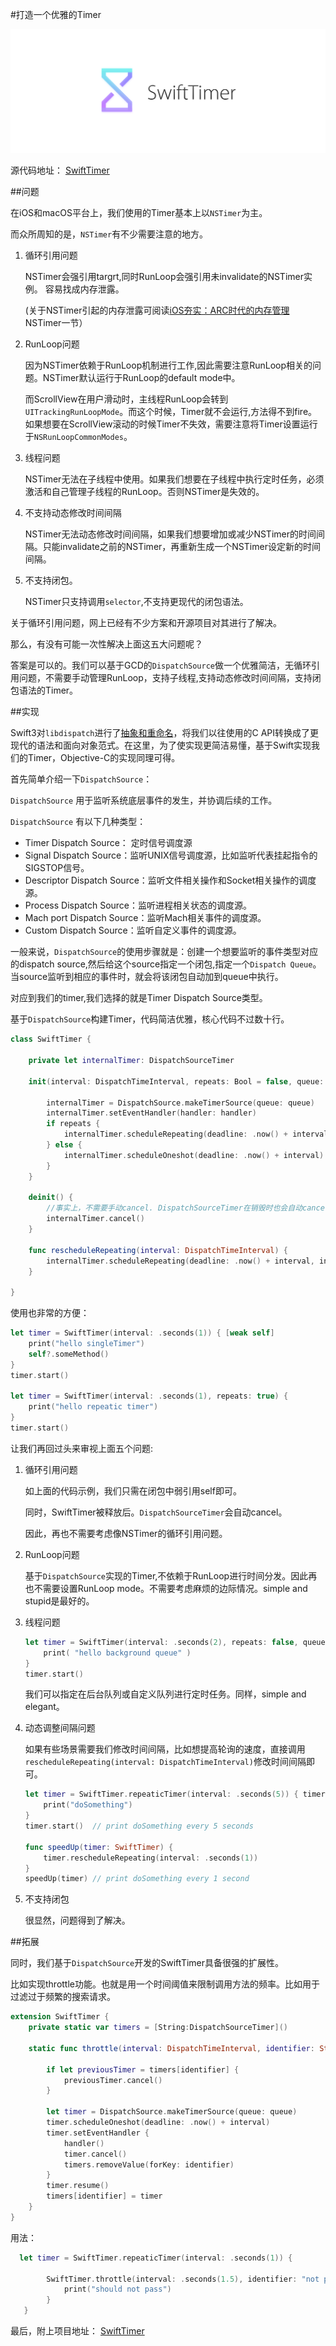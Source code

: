 #打造一个优雅的Timer

![](logo.png)

源代码地址： [SwiftTimer](https://github.com/100mango/SwiftTimer)

##问题

在iOS和macOS平台上，我们使用的Timer基本上以`NSTimer`为主。

而众所周知的是，`NSTimer`有不少需要注意的地方。

1. 循环引用问题

	NSTimer会强引用targrt,同时RunLoop会强引用未invalidate的NSTimer实例。 容易找成内存泄露。
	 
	(关于NSTimer引起的内存泄露可阅读[iOS夯实：ARC时代的内存管理](https://github.com/100mango/zen/blob/master/iOS%E5%A4%AF%E5%AE%9E%EF%BC%9AARC%E6%97%B6%E4%BB%A3%E7%9A%84%E5%86%85%E5%AD%98%E7%AE%A1%E7%90%86/%23iOS%E5%A4%AF%E5%AE%9E%EF%BC%9AARC%E6%97%B6%E4%BB%A3%E7%9A%84%E5%86%85%E5%AD%98%E7%AE%A1%E7%90%86.md) NSTimer一节）
	
2. RunLoop问题

	因为NSTimer依赖于RunLoop机制进行工作,因此需要注意RunLoop相关的问题。NSTimer默认运行于RunLoop的default mode中。
	
	而ScrollView在用户滑动时，主线程RunLoop会转到`UITrackingRunLoopMode`。而这个时候，Timer就不会运行,方法得不到fire。如果想要在ScrollView滚动的时候Timer不失效，需要注意将Timer设置运行于`NSRunLoopCommonModes`。
	
	
3. 线程问题

	NSTimer无法在子线程中使用。如果我们想要在子线程中执行定时任务，必须激活和自己管理子线程的RunLoop。否则NSTimer是失效的。
	
4. 不支持动态修改时间间隔

	NSTimer无法动态修改时间间隔，如果我们想要增加或减少NSTimer的时间间隔。只能invalidate之前的NSTimer，再重新生成一个NSTimer设定新的时间间隔。

5. 不支持闭包。

	NSTimer只支持调用`selector`,不支持更现代的闭包语法。
	

关于循环引用问题，网上已经有不少方案和开源项目对其进行了解决。

那么，有没有可能一次性解决上面这五大问题呢？

答案是可以的。我们可以基于GCD的`DispatchSource`做一个优雅简洁，无循环引用问题，不需要手动管理RunLoop，支持子线程,支持动态修改时间间隔，支持闭包语法的Timer。


##实现

Swift3对`libdispatch`进行了[抽象和重命名](https://github.com/apple/swift-evolution/blob/master/proposals/0088-libdispatch-for-swift3.md)，将我们以往使用的C API转换成了更现代的语法和面向对象范式。在这里，为了使实现更简洁易懂，基于Swift实现我们的Timer，Objective-C的实现同理可得。


首先简单介绍一下`DispatchSource`：

`DispatchSource` 用于监听系统底层事件的发生，并协调后续的工作。

`DispatchSource` 有以下几种类型：

- Timer Dispatch Source： 定时信号调度源
- Signal Dispatch Source：监听UNIX信号调度源，比如监听代表挂起指令的SIGSTOP信号。
- Descriptor Dispatch Source：监听文件相关操作和Socket相关操作的调度源。
- Process Dispatch Source：监听进程相关状态的调度源。
- Mach port Dispatch Source：监听Mach相关事件的调度源。
- Custom Dispatch Source：监听自定义事件的调度源。

一般来说，`DispatchSource`的使用步骤就是：创建一个想要监听的事件类型对应的dispatch source,然后给这个source指定一个闭包,指定一个`Dispatch Queue`。当source监听到相应的事件时，就会将该闭包自动加到queue中执行。

对应到我们的timer,我们选择的就是Timer Dispatch Source类型。

基于`DispatchSource`构建Timer，代码简洁优雅，核心代码不过数十行。

~~~swift
class SwiftTimer {
    
    private let internalTimer: DispatchSourceTimer
    
    init(interval: DispatchTimeInterval, repeats: Bool = false, queue: DispatchQueue = .main , handler: () -> Void) {
        
        internalTimer = DispatchSource.makeTimerSource(queue: queue)
        internalTimer.setEventHandler(handler: handler)
        if repeats {
            internalTimer.scheduleRepeating(deadline: .now() + interval, interval: interval)
        } else {
            internalTimer.scheduleOneshot(deadline: .now() + interval)
        }
    }
    
    deinit() {
    	//事实上，不需要手动cancel. DispatchSourceTimer在销毁时也会自动cancel。
    	internalTimer.cancel()
    }
    
    func rescheduleRepeating(interval: DispatchTimeInterval) {
    	internalTimer.scheduleRepeating(deadline: .now() + interval, interval: interval)
    }
    
}
~~~

使用也非常的方便：

~~~swift
let timer = SwiftTimer(interval: .seconds(1)) { [weak self]
    print("hello singleTimer")
    self?.someMethod()
}
timer.start()
  
let timer = SwiftTimer(interval: .seconds(1), repeats: true) {
	print("hello repeatic timer")
}
timer.start()
~~~

让我们再回过头来审视上面五个问题:

1. 循环引用问题

	如上面的代码示例，我们只需在闭包中弱引用self即可。
	
	同时，SwiftTimer被释放后。`DispatchSourceTimer`会自动cancel。
	
	因此，再也不需要考虑像NSTimer的循环引用问题。
	
2. RunLoop问题

	基于`DispatchSource`实现的Timer,不依赖于RunLoop进行时间分发。因此再也不需要设置RunLoop mode。不需要考虑麻烦的边际情况。simple and stupid是最好的。
	
3. 线程问题

	~~~swift
	let timer = SwiftTimer(interval: .seconds(2), repeats: false, queue: .global()) {
        print( "hello background queue" )
    }
    timer.start()
	~~~
	
	我们可以指定在后台队列或自定义队列进行定时任务。同样，simple and elegant。
	
4. 动态调整间隔问题

	如果有些场景需要我们修改时间间隔，比如想提高轮询的速度，直接调用`rescheduleRepeating(interval: DispatchTimeInterval)`修改时间间隔即可。


	~~~swift
	let timer = SwiftTimer.repeaticTimer(interval: .seconds(5)) { timer in
    	print("doSomething")
	}
	timer.start()  // print doSomething every 5 seconds
	
	func speedUp(timer: SwiftTimer) {
	    timer.rescheduleRepeating(interval: .seconds(1))
	}
	speedUp(timer) // print doSomething every 1 second 
	~~~

5. 不支持闭包

	很显然，问题得到了解决。

##拓展

同时，我们基于`DispatchSource`开发的SwiftTimer具备很强的扩展性。

比如实现throttle功能。也就是用一个时间阈值来限制调用方法的频率。比如用于过滤过于频繁的搜索请求。

~~~swift
extension SwiftTimer {
    private static var timers = [String:DispatchSourceTimer]()
    
    static func throttle(interval: DispatchTimeInterval, identifier: String, queue: DispatchQueue = .main , handler: () -> Void ) {
        
        if let previousTimer = timers[identifier] {
            previousTimer.cancel()
        }
        
        let timer = DispatchSource.makeTimerSource(queue: queue)
        timer.scheduleOneshot(deadline: .now() + interval)
        timer.setEventHandler {
            handler()
            timer.cancel()
            timers.removeValue(forKey: identifier)
        }
        timer.resume()
        timers[identifier] = timer
    }
}
~~~

用法：

~~~swift
  let timer = SwiftTimer.repeaticTimer(interval: .seconds(1)) {
        
	    SwiftTimer.throttle(interval: .seconds(1.5), identifier: "not pass") {
	        print("should not pass")
		}
   }
~~~


最后，附上项目地址： [SwiftTimer](https://github.com/100mango/SwiftTimer)

